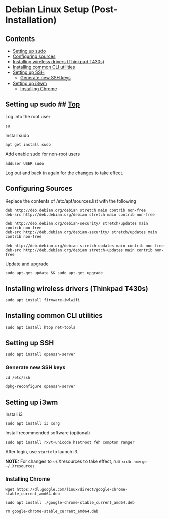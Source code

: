 # Debian Linux Setup (Post-Installation)

## Contents

- [Setting up sudo](#setting-up-sudo)
- [Configuring sources](#configuring-sources)
- [Installing wireless drivers (Thinkpad T430s)](#installing-wireless-drivers-thinkpad-t430s)
- [Installing common CLI utilities](#installing-common-cli-utilities)
- [Setting up SSH](#setting-up-ssh)
  - [Generate new SSH keys](#generate-new-ssh-keys)
- [Setting up i3wm](#setting-up-i3wm)
  - [Installing Chrome](#installing-chrome)

## Setting up sudo ## [Top](#contents)

Log into the root user

`su`

Install sudo

`apt get install sudo`

Add enable sudo for non-root users

`adduser USER sudo`

Log out and back in again for the changes to take effect.

## Configuring Sources

Replace the contents of /etc/apt/sources.list with the following

```
deb http://deb.debian.org/debian stretch main contrib non-free
deb-src http://deb.debian.org/debian stretch main contrib non-free

deb http://deb.debian.org/debian-security/ stretch/updates main contrib non-free
deb-src http://deb.debian.org/debian-security/ stretch/updates main contrib non-free

deb http://deb.debian.org/debian stretch-updates main contrib non-free
deb-src http://deb.debian.org/debian stretch-updates main contrib non-free
```

Update and upgrade

`sudo apt-get update && sudo apt-get upgrade`

## Installing wireless drivers (Thinkpad T430s)

`sudo apt install firmware-iwlwifi`

## Installing common CLI utilities

`sudo apt install htop net-tools`

## Setting up SSH

`sudo apt install openssh-server`

### Generate new SSH keys

`cd /etc/ssh`

`dpkg-reconfigure openssh-server`

## Setting up i3wm

Install i3

`sudo apt install i3 xorg`

Install recommended software (optional)

`sudo apt install rxvt-unicode hsetroot feh compton ranger`

After login, use `startx` to launch i3.

**NOTE:** For changes to ~/.Xresources to take effect, run `xrdb -merge ~/.Xresources`

### Installing Chrome

`wget https://dl.google.com/linux/direct/google-chrome-stable_current_amd64.deb`

`sudo apt install ./google-chrome-stable_current_amd64.deb`

`rm google-chrome-stable_current_amd64.deb`
